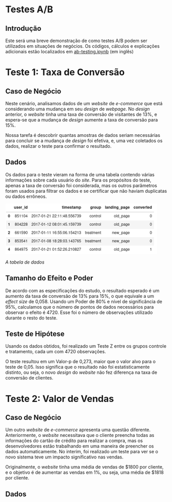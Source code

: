 # Testes A/B
## Introdução
Este será uma breve demonstração de como testes A/B podem ser utilizados em situações de negócios. Os códigos, cálculos e explicações adicionais estão localizados em [ab-testing.ipynb](https://github.com/brenosakaguti/ab-testing-study/blob/main/ab-testing.ipynb) (em inglês)

# Teste 1: Taxa de Conversão
## Caso de Negócio
Neste cenário, analisamos dados de um *website* de *e-commerce* que está considerando uma mudança em seu *design* de *webpage*. No *design* anterior, o *website* tinha uma taxa de conversão de visitantes de 13%, e espera-se que a mudança de *design* aumente a taxa de conversão para 15%.

Nossa tarefa é descobrir quantas amostras de dados seriam necessárias para concluir se a mudança de *design* foi efetiva, e, uma vez coletados os dados, realizar o teste para confirmar o resultado.

## Dados
Os dados para o teste vieram na forma de uma tabela contendo várias informações sobre cada usuário do *site*. Para os propósitos do teste, apenas a taxa de conversão foi considerada, mas os outros parâmetros foram usados para filtrar os dados e se certificar que não haviam duplicatas ou dados errôneos.

![tabela de dados](/images/tabela1.png)

*A tabela de dados*

## Tamanho do Efeito e Poder
De acordo com as especificações do estudo, o resultado esperado é um aumento da taxa de conversão de 13% para 15%, o que equivale a um *effect size* de 0,058. Usando um Poder de 80% e nível de significância de 95%, calculamos que o número de pontos de dados necessários para observar o efeito é 4720. Esse foi o número de observações utilizado durante o resto do teste.

## Teste de Hipótese
Usando os dados obtidos, foi realizado um Teste Z entre os grupos controle e tratamento, cada um com 4720 observações.

O teste resultou em um Valor-p de 0,273, maior que o valor alvo para o teste de 0,05. Isso significa que o resultado não foi estatisticamente distinto, ou seja, o novo *design* do *website* não fez diferença na taxa de conversão de clientes.

# Teste 2: Valor de Vendas
## Caso de Negócio
Um outro *website* de *e-commerce* apresenta uma questão diferente. Anteriormente, o *website* necessitava que o cliente preencha todas as informações do cartão de crédito para realizar a compra, mas os desenvolvedores estão trabalhando em uma maneira de preencher os dados automaticamente. No interim, foi realizado um teste para ver se o novo sistema teve um impacto significativo nas vendas.

Originalmente, o *website* tinha uma média de vendas de $1800 por cliente, e o objetivo é de aumentar as vendas em 1%, ou seja, uma média de $1818 por cliente.

## Dados
